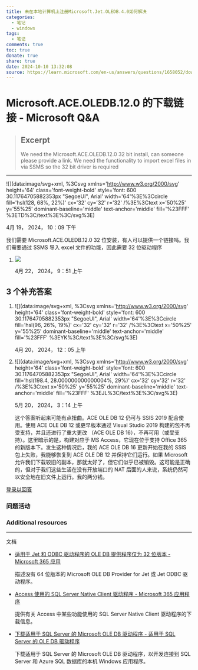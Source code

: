 ```yaml
---
title: 未在本地计算机上注册Microsoft.Jet.OLEDB.4.0如何解决
categories:
  - 笔记
  - windows
tags:
  - 笔记
comments: true
toc: true
donate: true
share: true
date: 2024-10-10 13:32:08
source: https://learn.microsoft.com/en-us/answers/questions/1658052/download-link-for-microsoft-ace-oledb-12-0
---
```




# Microsoft.ACE.OLEDB.12.0 的下载链接 - Microsoft Q&A

> ## Excerpt
> We need the Microsoft.ACE.OLEDB.12.0 32 bit install, can someone please provide a link. We need the functionality to import excel files in via SSMS so the 32 bit driver is required

---
![](data:image/svg+xml, %3Csvg xmlns='http://www.w3.org/2000/svg' height='64' class='font-weight-bold' style='font: 600 30.11764705882353px "SegoeUI", Arial' width='64'%3E%3Ccircle fill='hsl(128, 68%, 22%)' cx='32' cy='32' r='32' /%3E%3Ctext x='50%25' y='55%25' dominant-baseline='middle' text-anchor='middle' fill='%23FFF' %3ETD%3C/text%3E%3C/svg%3E)

4月 19， 2024， 10：09 下午

我们需要 Microsoft.ACE.OLEDB.12.0 32 位安装，有人可以提供一个链接吗。我们需要通过 SSMS 导入 excel 文件的功能，因此需要 32 位驱动程序

1.  ![](https://techprofile.blob.core.windows.net/images/J-cKqdzNMkWeJv8idBgCcQ.png?8DC812)
    
    4月 22， 2024， 9：51 上午
    

## 3 个补充答案

1.  ![](data:image/svg+xml, %3Csvg xmlns='http://www.w3.org/2000/svg' height='64' class='font-weight-bold' style='font: 600 30.11764705882353px "SegoeUI", Arial' width='64'%3E%3Ccircle fill='hsl(96, 26%, 19%)' cx='32' cy='32' r='32' /%3E%3Ctext x='50%25' y='55%25' dominant-baseline='middle' text-anchor='middle' fill='%23FFF' %3EYK%3C/text%3E%3C/svg%3E)
    
    4月 20， 2024， 12：05 上午
    
2.  ![](data:image/svg+xml, %3Csvg xmlns='http://www.w3.org/2000/svg' height='64' class='font-weight-bold' style='font: 600 30.11764705882353px "SegoeUI", Arial' width='64'%3E%3Ccircle fill='hsl(198.4, 28.000000000000004%, 29%)' cx='32' cy='32' r='32' /%3E%3Ctext x='50%25' y='55%25' dominant-baseline='middle' text-anchor='middle' fill='%23FFF' %3EJL%3C/text%3E%3C/svg%3E)
    
    5月 20， 2024， 3：14 上午
    
    这个答案听起来可能有点扭曲。ACE OLE DB 12 仍可与 SSIS 2019 配合使用。使用 ACE OLE DB 12 或更早版本通过 Visual Studio 2019 构建的包不再受支持，并且还进行了重大更改 （ACE OLE DB 16），不再可用（或受支持）。这里暗示的是，构建对应于 MS Access，它现在位于支持 Office 365 的新版本下。发生这种情况后，我的 ACE OLE DB 16 更新开始在我的 SSIS 包上失败，我能够恢复到 ACE OLE DB 12 并保持它们运行。如果 Microsoft 允许我们下载较旧的副本，那就太好了，但它们似乎已被销毁。这可能是正确的，但对于我们这些生活在没有开放端口的 NAT 后面的人来说，系统仍然可以安全地在旧文件上运行。我的两分钱。
    

[登录以回答](https://learn.microsoft.com/en-us/answers/questions/1658052/download-link-for-microsoft-ace-oledb-12-0#)

### 问题活动

### Additional resources

___

文档

-   [适用于 Jet 和 ODBC 驱动程序的 OLE DB 提供程序仅为 32 位版本 - Microsoft 365 应用](https://learn.microsoft.com/en-us/office/troubleshoot/access/jet-odbc-driver-available-32-bit-version?source=recommendations)
    
    描述没有 64 位版本的 Microsoft OLE DB Provider for Jet 或 Jet ODBC 驱动程序。
    
-   [Access 使用的 SQL Server Native Client 驱动程序 - Microsoft 365 应用程序](https://learn.microsoft.com/en-us/office/troubleshoot/access/sql-server-native-client-drivers?source=recommendations)
    
    提供有关 Access 中某些功能使用的 SQL Server Native Client 驱动程序的下载信息。
    
-   [下载适用于 SQL Server 的 Microsoft OLE DB 驱动程序 - 适用于 SQL Server 的 OLE DB 驱动程序](https://learn.microsoft.com/en-us/sql/connect/oledb/download-oledb-driver-for-sql-server?source=recommendations)
    
    下载适用于 SQL Server 的 Microsoft OLE DB 驱动程序，以开发连接到 SQL Server 和 Azure SQL 数据库的本机 Windows 应用程序。
